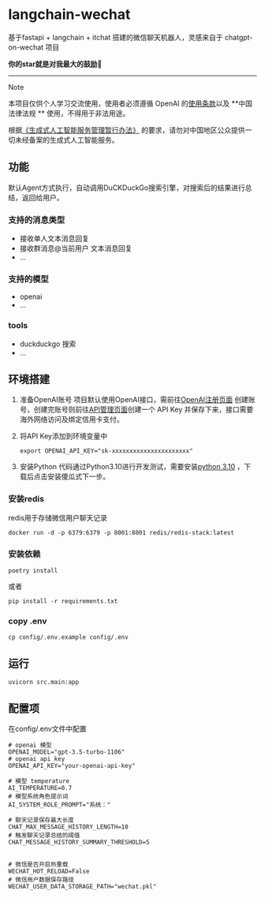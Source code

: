 # langchain-wechat

基于fastapi + langchain + itchat 搭建的微信聊天机器人，灵感来自于 chatgpt-on-wechat 项目

**你的star就是对我最大的鼓励🤩**

---

> [!NOTE]
> 本项目仅供个人学习交流使用，使用者必须遵循 OpenAI 的[使用条款](https://openai.com/policies/terms-of-use)以及 **中国法律法规
** 使用，不得用于非法用途。
>
> 根据[《生成式人工智能服务管理暂行办法》](http://www.cac.gov.cn/2023-07/13/c_1690898327029107.htm)
> 的要求，请勿对中国地区公众提供一切未经备案的生成式人工智能服务。

## 功能

默认Agent方式执行，自动调用DuCKDuckGo搜索引擎，对搜索后的结果进行总结，返回给用户。

### 支持的消息类型

- 接收单人文本消息回复
- 接收群消息@当前用户 文本消息回复
- ...

### 支持的模型

- openai
- ...

### tools

- duckduckgo 搜索
- ...

## 环境搭建

1. 准备OpenAI账号
   项目默认使用OpenAI接口，需前往[OpenAI注册页面](https://beta.openai.com/signup)
   创建账号，创建完账号则前往[API管理页面](https://beta.openai.com/account/api-keys)创建一个 API Key
   并保存下来，接口需要海外网络访问及绑定信用卡支付。

2. 将API Key添加到环境变量中
    ```shell
    export OPENAI_API_KEY="sk-xxxxxxxxxxxxxxxxxxxxxx"
    
    ```
3. 安装Python
   代码通过Python3.10进行开发测试，需要安装[python 3.10](https://www.python.org/ftp/python/3.10.10/python-3.10.10-macos11.pkg)
   ，下载后点击安装傻瓜式下一步。

### 安装redis

redis用于存储微信用户聊天记录

```shell
docker run -d -p 6379:6379 -p 8001:8001 redis/redis-stack:latest
```

### 安装依赖

```shell
poetry install
```

或者

```shell
pip install -r requirements.txt
```

### copy .env

```shell
cp config/.env.example config/.env
```

## 运行

```shell
uvicorn src.main:app
```

## 配置项

在config/.env文件中配置

```shell
# openai 模型
OPENAI_MODEL="gpt-3.5-turbo-1106"
# openai api key
OPENAI_API_KEY="your-openai-api-key"

# 模型 temperature
AI_TEMPERATURE=0.7
# 模型系统角色提示词
AI_SYSTEM_ROLE_PROMPT="系统："

# 聊天记录保存最大长度
CHAT_MAX_MESSAGE_HISTORY_LENGTH=10
# 触发聊天记录总结的阈值
CHAT_MESSAGE_HISTORY_SUMMARY_THRESHOLD=5


# 微信是否开启热重载
WECHAT_HOT_RELOAD=False
# 微信用户数据保存路径
WECHAT_USER_DATA_STORAGE_PATH="wechat.pkl"
```
